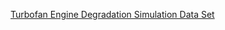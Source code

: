 [Turbofan Engine Degradation Simulation Data Set](https://ti.arc.nasa.gov/tech/dash/pcoe/prognostic-data-repository/)
